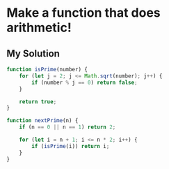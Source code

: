 # Make a function that does arithmetic!

## My Solution

```javascript
function isPrime(number) {
    for (let j = 2; j <= Math.sqrt(number); j++) {
        if (number % j == 0) return false;
    }

    return true;
}

function nextPrime(n) {
    if (n == 0 || n == 1) return 2;

    for (let i = n + 1; i <= n * 2; i++) {
        if (isPrime(i)) return i;
    }
}
```
